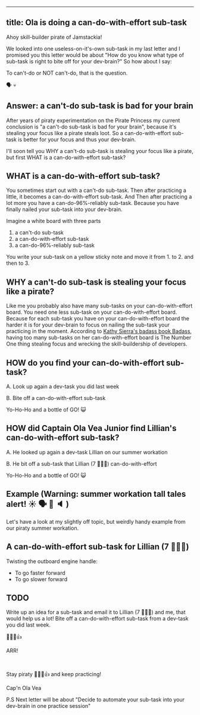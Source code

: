 
---
title: Ola is doing a can-do-with-effort sub-task
---

Ahoy skill-builder pirate of Jamstackia!

We looked into one useless-on-it's-own sub-task in my last letter and I promised you this letter would be about "How do you know what type of sub-task is right to bite off for your dev-brain?" So how about I say:

To can't-do or NOT can't-do, that is the question.

🗣️ 💀

## Answer: a can't-do sub-task is bad for your brain

After years of piraty experimentation on the Pirate Princess my current conclusion is "a can't-do sub-task is bad for your brain", because it's stealing your focus like a pirate steals loot. So a can-do-with-effort sub-task is better for your focus and thus your dev-brain.

I'll soon tell you WHY a can't-do sub-task is stealing your focus like a pirate, but first WHAT is a can-do-with-effort sub-task?

##  WHAT is a can-do-with-effort sub-task?

You sometimes start out with a can't-do sub-task. Then after practicing a little, it becomes a can-do-with-effort sub-task. And Then after practicing a lot more you have a can-do-96%-reliably sub-task. Because you have finally nailed your sub-task into your dev-brain.

Imagine a white board with three parts
1. a can't-do sub-task
2. a can-do-with-effort sub-task
3. a can-do-96%-reliably sub-task

You write your sub-task on a yellow sticky note and move it from 1. to 2. and then to 3.

## WHY a can't-do sub-task is stealing your focus like a pirate?

Like me you probably also have many sub-tasks on your can-do-with-effort board. You need one less sub-task on your can-do-with-effort board. Because for each sub-task you have on your can-do-with-effort board the harder it is for your dev-brain to focus on nailing the sub-task your practicing in the moment. According to [Kathy Sierra's badass book Badass](https://www.amazon.com/Badass-Making-Awesome-Kathy-Sierra-ebook/dp/B00VAUIM18/), having too many sub-tasks on her can-do-with-effort board is The Number One thing stealing focus and wrecking the skill-buildership of developers.

## HOW do you find your can-do-with-effort sub-task?

A. Look up again a dev-task you did last week

B. Bite off a can-do-with-effort sub-task

Yo-Ho-Ho and a bottle of GO! 😺


## HOW did Captain Ola Vea Junior find Lillian's can-do-with-effort sub-task?

A. He looked up again a dev-task Lillian on our summer workation

B. He bit off a sub-task that Lillian (7 🏴‍☠️👸) can-do-with-effort

Yo-Ho-Ho and a bottle of GO! 😺


## Example (Warning: summer workation tall tales alert! ☀️ 🗣️ 💬 🔈 )

Let's have a look at my slightly off topic, but weirdly handy example from our piraty summer workation.

## A can-do-with-effort sub-task for Lillian (7 🏴‍☠️👸)

Twisting the outboard engine handle:
- To go faster forward
- To go slower forward

## TODO

Write up an idea for a sub-task and email it to Lillian (7 🏴‍☠️👸) and me, that would help us a lot! Bite off a can-do-with-effort sub-task from a dev-task you did last week.

 🏴‍☠️😺👍

ARR!

&nbsp;

Stay piraty 🏴‍☠️😺👍 and keep practicing!


Cap'n Ola Vea

P.S
Next letter will be about "Decide to automate your sub-task into your dev-brain in one practice session"
